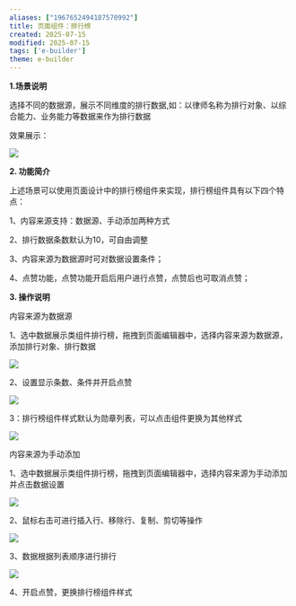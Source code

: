 ```yaml
---
aliases: ["1967652494187570992"]
title: 页面组件：排行榜
created: 2025-07-15
modified: 2025-07-15
tags: ['e-builder']
theme: e-builder
---
```


**1.场景说明**

选择不同的数据源，展示不同维度的排行数据,如：以律师名称为排行对象、以综合能力、业务能力等数据来作为排行数据

效果展示：

![](https://myhelpdoc.oss-cn-heyuan.aliyuncs.com/mdimages/a5048e62dc8cf1c863ecfb90fd42b059.jpg)

**2. 功能简介**

上述场景可以使用页面设计中的排行榜组件来实现，排行榜组件具有以下四个特点：

1、内容来源支持：数据源、手动添加两种方式

2、排行数据条数默认为10，可自由调整

3、内容来源为数据源时可对数据设置条件；

4、点赞功能，点赞功能开启后用户进行点赞，点赞后也可取消点赞；

**3. 操作说明**

内容来源为数据源

1、选中数据展示类组件排行榜，拖拽到页面编辑器中，选择内容来源为数据源，添加排行对象、排行数据

![](https://myhelpdoc.oss-cn-heyuan.aliyuncs.com/mdimages/835da56016beafd1f8846e066b2b28c5.jpg)

2、设置显示条数、条件并开启点赞

![](https://myhelpdoc.oss-cn-heyuan.aliyuncs.com/mdimages/de3729d48be54093badd3146a6d44e4b.jpg)

3：排行榜组件样式默认为勋章列表，可以点击组件更换为其他样式

![](https://myhelpdoc.oss-cn-heyuan.aliyuncs.com/mdimages/8641ea845c28d06bf9e0795b9c5d0ef9.jpg)

内容来源为手动添加

1、选中数据展示类组件排行榜，拖拽到页面编辑器中，选择内容来源为手动添加并点击数据设置

![](https://myhelpdoc.oss-cn-heyuan.aliyuncs.com/mdimages/270223af0302d82c2e3b23a00dcf7b0b.jpg)

2、鼠标右击可进行插入行、移除行、复制、剪切等操作

![](https://myhelpdoc.oss-cn-heyuan.aliyuncs.com/mdimages/f52ca392f318de3c9a3139d87101cdd3.jpg)

3、数据根据列表顺序进行排行

![](https://myhelpdoc.oss-cn-heyuan.aliyuncs.com/mdimages/82561f1452dde6b4b70cfdc235a83d83.jpg)

4、开启点赞，更换排行榜组件样式

